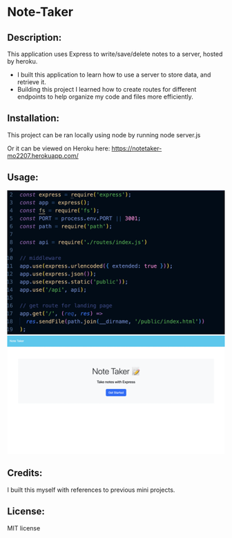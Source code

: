 # Note-Taker

## Description:
  
This application uses Express to write/save/delete notes to a server, hosted by heroku.
  - I built this application to learn how to use a server to store data, and retrieve it.
  - Building this project I learned how to create routes for different endpoints to help organize my code and files more efficiently.
  
## Installation:
This project can be ran locally using node by running node server.js

Or it can be viewed on Heroku here: https://notetaker-mo2207.herokuapp.com/

## Usage:
!["picture of server.js code"](/public/assets/images/serverjs.png)
!["picture of note-taker page"](/public/assets/images/noteTaker.png)

## Credits:
I built this myself with references to previous mini projects.

## License:
MIT license
